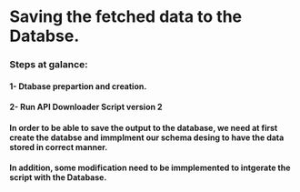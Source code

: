 # Saving the fetched data to the Databse.

### Steps at galance:
#### 1- Dtabase prepartion and creation.
#### 2- Run API Downloader Script version 2


#### In order to be able to save the output to the database, we need at first create the databse and immplment our schema desing to have the data stored in correct manner.
#### In addition, some modification need to be immplemented to intgerate the script with the Database.
